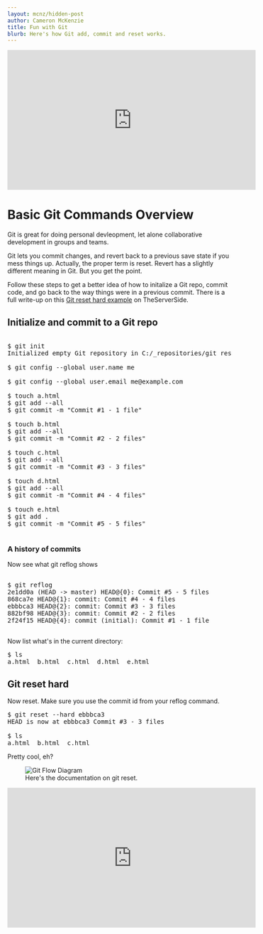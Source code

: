 ```yaml
---
layout: mcnz/hidden-post
author: Cameron McKenzie
title: Fun with Git
blurb: Here's how Git add, commit and reset works.
---
```


<div class="embed-responsive embed-responsive-16by9">
<iframe width="560" height="315" src="https://www.youtube.com/embed/XTolZqmZq6s" frameborder="0" allow="accelerometer; autoplay; clipboard-write; encrypted-media; gyroscope; picture-in-picture" allowfullscreen></iframe>
</div>


# Basic Git Commands Overview

Git is great for doing personal devleopment, let alone collaborative development in groups and teams.

Git lets you commit changes, and revert back to a previous save state if you mess things up. Actually, the proper term is reset. Revert has a slightly different meaning in Git. But you get the point.

Follow these steps to get a better idea of how to initalize a Git repo, commit code, and go back to the way things were in a previous commit. There is a full write-up on this <a href="https://www.theserverside.com/video/How-to-use-the-git-reset-hard-command-to-change-a-commit-history">Git reset hard example</a> on TheServerSide.

## Initialize and commit to a Git repo

<pre>

$ git init
Initialized empty Git repository in C:/_repositories/git reset hard/.git/

$ git config --global user.name me

$ git config --global user.email me@example.com

$ touch a.html
$ git add --all 
$ git commit -m "Commit #1 - 1 file"

$ touch b.html
$ git add --all
$ git commit -m "Commit #2 - 2 files"

$ touch c.html
$ git add --all 
$ git commit -m "Commit #3 - 3 files"

$ touch d.html
$ git add --all
$ git commit -m "Commit #4 - 4 files"

$ touch e.html
$ git add . 
$ git commit -m "Commit #5 - 5 files"

</pre>

### A history of commits

Now see what git reflog shows

<pre>

$ git reflog
2e1dd0a (HEAD -> master) HEAD@{0}: Commit #5 - 5 files
868ca7e HEAD@{1}: commit: Commit #4 - 4 files
ebbbca3 HEAD@{2}: commit: Commit #3 - 3 files
882bf98 HEAD@{3}: commit: Commit #2 - 2 files
2f24f15 HEAD@{4}: commit (initial): Commit #1 - 1 file

</pre>

Now list what's in the current directory:

<pre>
$ ls
a.html  b.html  c.html  d.html  e.html
</pre>

## Git reset hard

Now reset. Make sure you use the commit id from your reflog command.

<pre>
$ git reset --hard ebbbca3
HEAD is now at ebbbca3 Commit #3 - 3 files

$ ls
a.html  b.html  c.html
</pre>

Pretty cool, eh?


<figure class="figure">
  <img src="https://cdn.ttgtmedia.com/rms/editorial/071918_help_file_half_column_desktop.png" alt="Git Flow Diagram" class="img-fluid mx-auto d-block img-thumbnail rounded ">
  <figcaption class="figure-caption">Here's the documentation on git reset.</figcaption>
</figure>

<div class="embed-responsive embed-responsive-16by9">
<iframe width="560" height="315" src="https://www.youtube.com/embed/rX80eKPdA28" frameborder="0" allow="accelerometer; autoplay; clipboard-write; encrypted-media; gyroscope; picture-in-picture" allowfullscreen></iframe>
</div>




